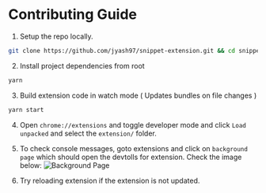 # Contributing Guide

1. Setup the repo locally.

```bash
git clone https://github.com/jyash97/snippet-extension.git && cd snippet-extension
```

2. Install project dependencies from root

```bash
yarn
```

3. Build extension code in watch mode ( Updates bundles on file changes )

```bash
yarn start
```

4. Open `chrome://extensions` and toggle developer mode and click `Load unpacked` and select the `extension/` folder.

5. To check console messages, goto extensions and click on `background page` which should open the devtolls for extension. Check the image below:
   ![Background Page](https://i.imgur.com/91B9R6N.png[/img])

6. Try reloading extension if the extension is not updated.
